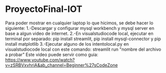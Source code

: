 # ProyectoFinal-IOT
Para poder mostrar en cualquier laptop lo que hicimos, se debe hacer lo siguiente:
1.-Descargar y configurar mysql workbench y mysql server en base a algun video de internet.
2.-En visualstudiocode local, ejecutar en terminal por separado: pip install streamlit, pip install mysql-connector y pip install matplotlib
3.-Ejecutar alguno de los intentolocal.py en visualstudiocode local con este comando: streamlit run "nombre del archivo a probar"
Este video puede servir como guia:
https://www.youtube.com/watch?v=zSRBVxvhriA&ab_channel=Beginner%27sCodeZone
